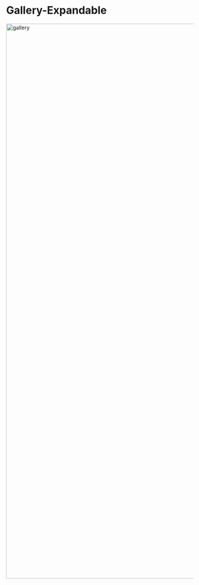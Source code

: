 # Gallery-Expandable
<img width="1492" alt="gallery" src="https://user-images.githubusercontent.com/10698943/212575668-c652c3c3-0c18-4241-8897-cdfc94eb0724.png">
